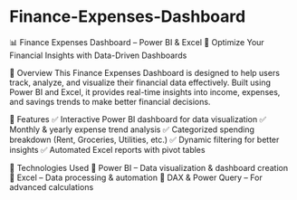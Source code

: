 # Finance-Expenses-Dashboard
📊 Finance Expenses Dashboard – Power BI & Excel
🚀 Optimize Your Financial Insights with Data-Driven Dashboards

🔹 Overview
This Finance Expenses Dashboard is designed to help users track, analyze, and visualize their financial data effectively. Built using Power BI and Excel, it provides real-time insights into income, expenses, and savings trends to make better financial decisions.

🔹 Features
✅ Interactive Power BI dashboard for data visualization
✅ Monthly & yearly expense trend analysis
✅ Categorized spending breakdown (Rent, Groceries, Utilities, etc.)
✅ Dynamic filtering for better insights
✅ Automated Excel reports with pivot tables

🔹 Technologies Used
📌 Power BI – Data visualization & dashboard creation
📌 Excel – Data processing & automation
📌 DAX & Power Query – For advanced calculations
